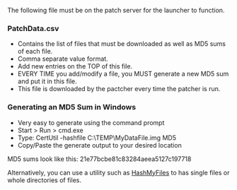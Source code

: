 The following file must be on the patch server for the launcher to function. 

### PatchData.csv

- Contains the list of files that must be downloaded as well as MD5 sums of each file.
- Comma separate value format.
- Add new entries on the TOP of this file.
- EVERY TIME you add/modify a file, you MUST generate a new MD5 sum and put it in this file.
- This file is downloaded by the pactcher every time the patcher is run.


### Generating an MD5 Sum in Windows

- Very easy to generate using the command prompt
- Start > Run > cmd.exe
- Type: CertUtil -hashfile C:\TEMP\MyDataFile.img MD5
- Copy/Paste the generate output to your desired location
  
MD5 sums look like this: 21e77bcbe81c83284aeea5127c197718  

Alternatively, you can use a utility such as [HashMyFiles](http://www.nirsoft.net) to has single files or whole directories of files.